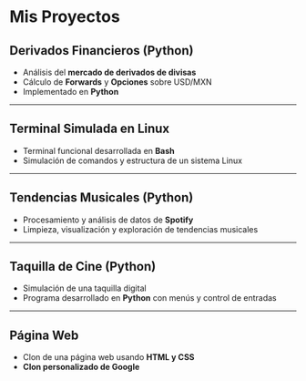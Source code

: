 #  Mis Proyectos

##  Derivados Financieros (Python)

- Análisis del **mercado de derivados de divisas**
- Cálculo de **Forwards** y **Opciones** sobre USD/MXN
- Implementado en **Python**

---

##  Terminal Simulada en Linux

- Terminal funcional desarrollada en **Bash**
- Simulación de comandos y estructura de un sistema Linux

---

##  Tendencias Musicales (Python)

- Procesamiento y análisis de datos de **Spotify**
- Limpieza, visualización y exploración de tendencias musicales

---

## Taquilla de Cine (Python)

- Simulación de una taquilla digital
- Programa desarrollado en **Python** con menús y control de entradas

---

##   Página Web

- Clon de una página web usando **HTML y CSS**
-  **Clon personalizado  de Google**
